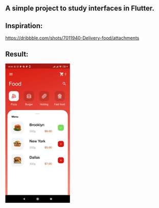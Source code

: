 ## A simple project to study interfaces in Flutter.

## Inspiration:

https://dribbble.com/shots/7011940-Delivery-food/attachments

## Result:

<img alt="Screenshot" src="screenshot.jpg" width="40%">
